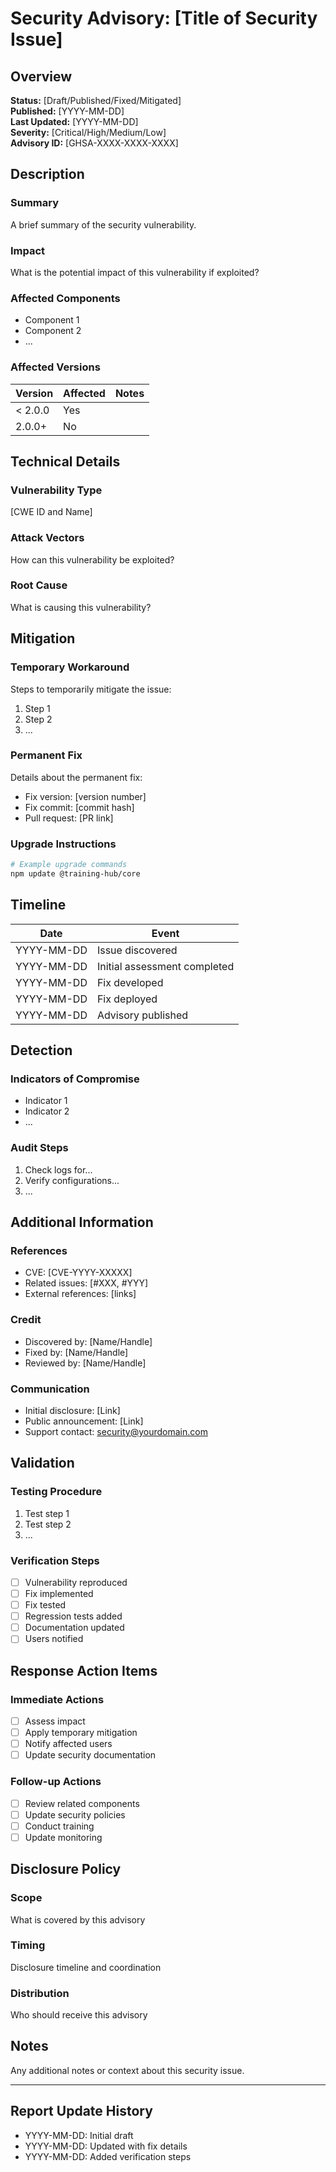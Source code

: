# Security Advisory: [Title of Security Issue]

## Overview
**Status:** [Draft/Published/Fixed/Mitigated]  
**Published:** [YYYY-MM-DD]  
**Last Updated:** [YYYY-MM-DD]  
**Severity:** [Critical/High/Medium/Low]  
**Advisory ID:** [GHSA-XXXX-XXXX-XXXX]

## Description
<!-- Detailed description of the security issue -->

### Summary
A brief summary of the security vulnerability.

### Impact
What is the potential impact of this vulnerability if exploited?

### Affected Components
- Component 1
- Component 2
- ...

### Affected Versions
| Version | Affected          | Notes |
|---------|------------------|-------|
| < 2.0.0 | Yes             |       |
| 2.0.0+  | No              |       |

## Technical Details

### Vulnerability Type
[CWE ID and Name]

### Attack Vectors
How can this vulnerability be exploited?

### Root Cause
What is causing this vulnerability?

## Mitigation

### Temporary Workaround
Steps to temporarily mitigate the issue:
1. Step 1
2. Step 2
3. ...

### Permanent Fix
Details about the permanent fix:
- Fix version: [version number]
- Fix commit: [commit hash]
- Pull request: [PR link]

### Upgrade Instructions
```bash
# Example upgrade commands
npm update @training-hub/core
```

## Timeline

| Date | Event |
|------|-------|
| YYYY-MM-DD | Issue discovered |
| YYYY-MM-DD | Initial assessment completed |
| YYYY-MM-DD | Fix developed |
| YYYY-MM-DD | Fix deployed |
| YYYY-MM-DD | Advisory published |

## Detection

### Indicators of Compromise
- Indicator 1
- Indicator 2
- ...

### Audit Steps
1. Check logs for...
2. Verify configurations...
3. ...

## Additional Information

### References
- CVE: [CVE-YYYY-XXXXX]
- Related issues: [#XXX, #YYY]
- External references: [links]

### Credit
- Discovered by: [Name/Handle]
- Fixed by: [Name/Handle]
- Reviewed by: [Name/Handle]

### Communication
- Initial disclosure: [Link]
- Public announcement: [Link]
- Support contact: security@yourdomain.com

## Validation

### Testing Procedure
1. Test step 1
2. Test step 2
3. ...

### Verification Steps
- [ ] Vulnerability reproduced
- [ ] Fix implemented
- [ ] Fix tested
- [ ] Regression tests added
- [ ] Documentation updated
- [ ] Users notified

## Response Action Items

### Immediate Actions
- [ ] Assess impact
- [ ] Apply temporary mitigation
- [ ] Notify affected users
- [ ] Update security documentation

### Follow-up Actions
- [ ] Review related components
- [ ] Update security policies
- [ ] Conduct training
- [ ] Update monitoring

## Disclosure Policy

### Scope
What is covered by this advisory

### Timing
Disclosure timeline and coordination

### Distribution
Who should receive this advisory

## Notes
Any additional notes or context about this security issue.

---

## Report Update History
- YYYY-MM-DD: Initial draft
- YYYY-MM-DD: Updated with fix details
- YYYY-MM-DD: Added verification steps
